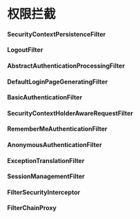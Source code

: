 # 权限拦截

#### SecurityContextPersistenceFilter


#### LogoutFilter


#### AbstractAuthenticationProcessingFilter


#### DefaultLoginPageGeneratingFilter


#### BasicAuthenticationFilter


#### SecurityContextHolderAwareRequestFilter


#### RememberMeAuthenticationFilter



#### AnonymousAuthenticationFilter


#### ExceptionTranslationFilter


#### SessionManagementFilter


#### FilterSecurityInterceptor


#### FilterChainProxy


